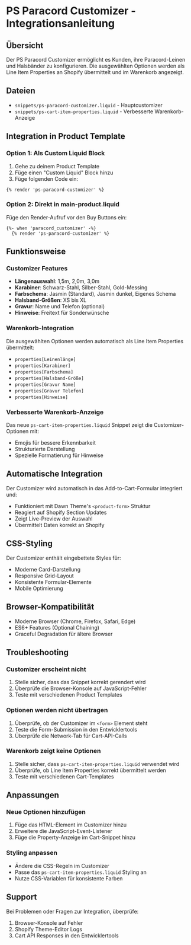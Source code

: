 # PS Paracord Customizer - Integrationsanleitung

## Übersicht
Der PS Paracord Customizer ermöglicht es Kunden, ihre Paracord-Leinen und Halsbänder zu konfigurieren. Die ausgewählten Optionen werden als Line Item Properties an Shopify übermittelt und im Warenkorb angezeigt.

## Dateien
- `snippets/ps-paracord-customizer.liquid` - Hauptcustomizer
- `snippets/ps-cart-item-properties.liquid` - Verbesserte Warenkorb-Anzeige

## Integration in Product Template

### Option 1: Als Custom Liquid Block
1. Gehe zu deinem Product Template
2. Füge einen "Custom Liquid" Block hinzu
3. Füge folgenden Code ein:

```liquid
{% render 'ps-paracord-customizer' %}
```

### Option 2: Direkt in main-product.liquid
Füge den Render-Aufruf vor den Buy Buttons ein:

```liquid
{%- when 'paracord_customizer' -%}
  {% render 'ps-paracord-customizer' %}
```

## Funktionsweise

### Customizer Features
- **Längenauswahl**: 1,5m, 2,0m, 3,0m
- **Karabiner**: Schwarz-Stahl, Silber-Stahl, Gold-Messing
- **Farbschema**: Jasmin (Standard), Jasmin dunkel, Eigenes Schema
- **Halsband-Größen**: XS bis XL
- **Gravur**: Name und Telefon (optional)
- **Hinweise**: Freitext für Sonderwünsche

### Warenkorb-Integration
Die ausgewählten Optionen werden automatisch als Line Item Properties übermittelt:
- `properties[Leinenlänge]`
- `properties[Karabiner]`
- `properties[Farbschema]`
- `properties[Halsband-Größe]`
- `properties[Gravur Name]`
- `properties[Gravur Telefon]`
- `properties[Hinweise]`

### Verbesserte Warenkorb-Anzeige
Das neue `ps-cart-item-properties.liquid` Snippet zeigt die Customizer-Optionen mit:
- Emojis für bessere Erkennbarkeit
- Strukturierte Darstellung
- Spezielle Formatierung für Hinweise

## Automatische Integration
Der Customizer wird automatisch in das Add-to-Cart-Formular integriert und:
- Funktioniert mit Dawn Theme's `<product-form>` Struktur
- Reagiert auf Shopify Section Updates
- Zeigt Live-Preview der Auswahl
- Übermittelt Daten korrekt an Shopify

## CSS-Styling
Der Customizer enthält eingebettete Styles für:
- Moderne Card-Darstellung
- Responsive Grid-Layout
- Konsistente Formular-Elemente
- Mobile Optimierung

## Browser-Kompatibilität
- Moderne Browser (Chrome, Firefox, Safari, Edge)
- ES6+ Features (Optional Chaining)
- Graceful Degradation für ältere Browser

## Troubleshooting

### Customizer erscheint nicht
1. Stelle sicher, dass das Snippet korrekt gerendert wird
2. Überprüfe die Browser-Konsole auf JavaScript-Fehler
3. Teste mit verschiedenen Product Templates

### Optionen werden nicht übertragen
1. Überprüfe, ob der Customizer im `<form>` Element steht
2. Teste die Form-Submission in den Entwicklertools
3. Überprüfe die Network-Tab für Cart-API-Calls

### Warenkorb zeigt keine Optionen
1. Stelle sicher, dass `ps-cart-item-properties.liquid` verwendet wird
2. Überprüfe, ob Line Item Properties korrekt übermittelt werden
3. Teste mit verschiedenen Cart-Templates

## Anpassungen

### Neue Optionen hinzufügen
1. Füge das HTML-Element im Customizer hinzu
2. Erweitere die JavaScript-Event-Listener
3. Füge die Property-Anzeige im Cart-Snippet hinzu

### Styling anpassen
- Ändere die CSS-Regeln im Customizer
- Passe das `ps-cart-item-properties.liquid` Styling an
- Nutze CSS-Variablen für konsistente Farben

## Support
Bei Problemen oder Fragen zur Integration, überprüfe:
1. Browser-Konsole auf Fehler
2. Shopify Theme-Editor Logs
3. Cart API Responses in den Entwicklertools




